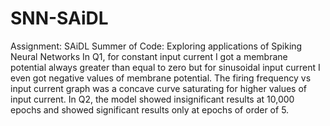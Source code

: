 # SNN-SAiDL
Assignment: SAiDL Summer of Code: Exploring applications of Spiking Neural Networks
In Q1, for constant input current I got a membrane potential always greater than equal to zero but for sinusoidal input current I even got negative values of membrane potential. The firing frequency vs input current graph was a concave curve saturating for higher values of input current.
In Q2, the model showed insignificant results at 10,000 epochs and showed significant results only at epochs of order of 5.
